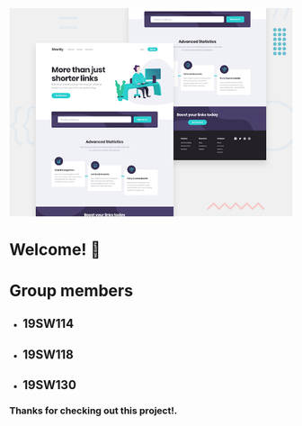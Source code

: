 ![Shortly demo](./design/desktop-preview.jpg)

# Welcome! 👋

# Group members
- ## 19SW114
- ## 19SW118
- ## 19SW130


### Thanks for checking out this project!.